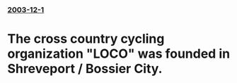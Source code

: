 ### [2003-12-1](/news/2003/12/1/index.md)

#  The cross country cycling organization "LOCO" was founded in Shreveport / Bossier City.



